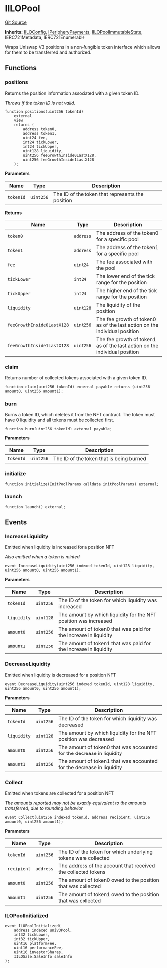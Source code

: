 # IILOPool
[Git Source](https://github.com/KYRDTeam/ilo-contracts/blob/efdd1e09c11736c5cee1dacbdd6c598f078eeaec/src/interfaces/IILOPool.sol)

**Inherits:**
[IILOConfig](/src/interfaces/IILOConfig.sol/interface.IILOConfig.md), [IPeripheryPayments](/src/interfaces/IPeripheryPayments.sol/interface.IPeripheryPayments.md), [IILOPoolImmutableState](/src/interfaces/IILOPoolImmutableState.sol/interface.IILOPoolImmutableState.md), IERC721Metadata, IERC721Enumerable

Wraps Uniswap V3 positions in a non-fungible token interface which allows for them to be transferred
and authorized.


## Functions
### positions

Returns the position information associated with a given token ID.

*Throws if the token ID is not valid.*


```solidity
function positions(uint256 tokenId)
    external
    view
    returns (
        address token0,
        address token1,
        uint24 fee,
        int24 tickLower,
        int24 tickUpper,
        uint128 liquidity,
        uint256 feeGrowthInside0LastX128,
        uint256 feeGrowthInside1LastX128
    );
```
**Parameters**

|Name|Type|Description|
|----|----|-----------|
|`tokenId`|`uint256`|The ID of the token that represents the position|

**Returns**

|Name|Type|Description|
|----|----|-----------|
|`token0`|`address`|The address of the token0 for a specific pool|
|`token1`|`address`|The address of the token1 for a specific pool|
|`fee`|`uint24`|The fee associated with the pool|
|`tickLower`|`int24`|The lower end of the tick range for the position|
|`tickUpper`|`int24`|The higher end of the tick range for the position|
|`liquidity`|`uint128`|The liquidity of the position|
|`feeGrowthInside0LastX128`|`uint256`|The fee growth of token0 as of the last action on the individual position|
|`feeGrowthInside1LastX128`|`uint256`|The fee growth of token1 as of the last action on the individual position|


### claim

Returns number of collected tokens associated with a given token ID.


```solidity
function claim(uint256 tokenId) external payable returns (uint256 amount0, uint256 amount1);
```

### burn

Burns a token ID, which deletes it from the NFT contract. The token must have 0 liquidity and all tokens
must be collected first.


```solidity
function burn(uint256 tokenId) external payable;
```
**Parameters**

|Name|Type|Description|
|----|----|-----------|
|`tokenId`|`uint256`|The ID of the token that is being burned|


### initialize


```solidity
function initialize(InitPoolParams calldata initPoolParams) external;
```

### launch


```solidity
function launch() external;
```

## Events
### IncreaseLiquidity
Emitted when liquidity is increased for a position NFT

*Also emitted when a token is minted*


```solidity
event IncreaseLiquidity(uint256 indexed tokenId, uint128 liquidity, uint256 amount0, uint256 amount1);
```

**Parameters**

|Name|Type|Description|
|----|----|-----------|
|`tokenId`|`uint256`|The ID of the token for which liquidity was increased|
|`liquidity`|`uint128`|The amount by which liquidity for the NFT position was increased|
|`amount0`|`uint256`|The amount of token0 that was paid for the increase in liquidity|
|`amount1`|`uint256`|The amount of token1 that was paid for the increase in liquidity|

### DecreaseLiquidity
Emitted when liquidity is decreased for a position NFT


```solidity
event DecreaseLiquidity(uint256 indexed tokenId, uint128 liquidity, uint256 amount0, uint256 amount1);
```

**Parameters**

|Name|Type|Description|
|----|----|-----------|
|`tokenId`|`uint256`|The ID of the token for which liquidity was decreased|
|`liquidity`|`uint128`|The amount by which liquidity for the NFT position was decreased|
|`amount0`|`uint256`|The amount of token0 that was accounted for the decrease in liquidity|
|`amount1`|`uint256`|The amount of token1 that was accounted for the decrease in liquidity|

### Collect
Emitted when tokens are collected for a position NFT

*The amounts reported may not be exactly equivalent to the amounts transferred, due to rounding behavior*


```solidity
event Collect(uint256 indexed tokenId, address recipient, uint256 amount0, uint256 amount1);
```

**Parameters**

|Name|Type|Description|
|----|----|-----------|
|`tokenId`|`uint256`|The ID of the token for which underlying tokens were collected|
|`recipient`|`address`|The address of the account that received the collected tokens|
|`amount0`|`uint256`|The amount of token0 owed to the position that was collected|
|`amount1`|`uint256`|The amount of token1 owed to the position that was collected|

### ILOPoolInitialized

```solidity
event ILOPoolInitialized(
    address indexed univ3Pool,
    int32 tickLower,
    int32 tickUpper,
    uint16 platformFee,
    uint16 performanceFee,
    uint16 investorShares,
    IILOSale.SaleInfo saleInfo
);
```

